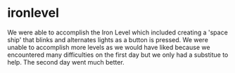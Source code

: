 # ironlevel
We were able to accomplish the Iron Level which included creating a 'space ship' that blinks and alternates lights as a button is pressed. We were unable to accomplish more levels as we would have liked because we encountered many difficulties on the first day but we only had a substitue to help. The second day went much better. 
